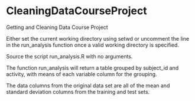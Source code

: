 # CleaningDataCourseProject
Getting and Cleaning Data Course Project

Either set the current working directory using setwd or uncomment the
line in the run_analysis function once a valid working directory is specified.

Source the script run_analysis.R with no arguments.  

The function run_analysis will return a table grouped by subject_id
and activity, with means of each variable column for the grouping.  

The data columns from the original data set are all of the mean and
standard deviation columns from the training and test sets.  



